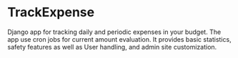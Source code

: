 # TrackExpense
Django app for tracking daily and periodic expenses in your budget. The app use cron jobs for current amount evaluation. It provides basic statistics, safety features as well as User handling, and admin site customization.
